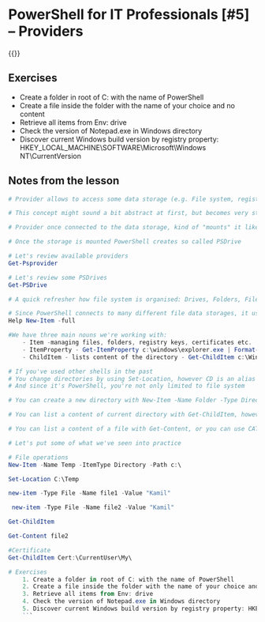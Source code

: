 # PowerShell for IT Professionals [#5] – Providers

{{<youtube MQ0hbnD8ERE>}}

## Exercises

- Create a folder in root of C: with the name of PowerShell
- Create a file inside the folder with the name of your choice and no content
- Retrieve all items from Env: drive
- Check the version of Notepad.exe in Windows directory
- Discover current Windows build version by registry property: HKEY_LOCAL_MACHINE\SOFTWARE\Microsoft\Windows NT\CurrentVersion


## Notes from the lesson

```powershell
# Provider allows to access some data storage (e.g. File system, registry, remote system, Active Directory)

# This concept might sound a bit abstract at first, but becomes very straight forward once you've used it for a while

# Provider once connected to the data storage, kind of "mounts" it like a network drive, allowing to browse and manage it

# Once the storage is mounted PowerShell creates so called PSDrive

# Let's review available providers
Get-Psprovider

# Let's review some PSDrives
Get-PSDrive

# A quick refresher how file system is organised: Drives, Folders, Files

# Since PowerShell connects to many different file data storages, it uses the generic term Item and specifies with type. Thus a folder is an Item of Type Directory, same as Registry key, it's best described in the help:
Help New-Item -full

#We have three main nouns we're working with:
	- Item -managing files, folders, registry keys, certificates etc.
	- ItemProperty - Get-ItemProperty c:\windows\explorer.exe | Format-List *
	- ChildItem - lists content of the directory - Get-ChildItem c:\Windows

# If you've used other shells in the past
# You change directories by using Set-Location, however CD is an alias to the command
# And since it's PowerShell, you're not only limited to file system

# You can create a new directory with New-Item -Name Folder -Type Directory, however you can use MKDIR

# You can list a content of current directory with Get-ChildItem, however DIR, and LS are also available

# You can list a content of a file with Get-Content, or you can use CAT

# Let's put some of what we've seen into practice

# File operations
New-Item -Name Temp -ItemType Directory -Path c:\

Set-Location C:\Temp

new-item -Type File -Name file1 -Value "Kamil"

 new-item -Type File -Name file2 -Value "Kamil"

Get-ChildItem

Get-Content file2

#Certificate
Get-ChildItem Cert:\CurrentUser\My\

# Exercises
	1. Create a folder in root of C: with the name of PowerShell
	2. Create a file inside the folder with the name of your choice and no content
	3. Retrieve all items from Env: drive
	4. Check the version of Notepad.exe in Windows directory
	5. Discover current Windows build version by registry property: HKEY_LOCAL_MACHINE\SOFTWARE\Microsoft\Windows NT\CurrentVersion
	```
